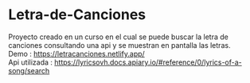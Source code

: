 # Letra-de-Canciones
Proyecto creado en un curso en el cual se puede buscar la letra de canciones consultando una api y se muestran en pantalla las letras. <br>
Demo : https://letracanciones.netlify.app/ <br>
Api utilizada : https://lyricsovh.docs.apiary.io/#reference/0/lyrics-of-a-song/search
